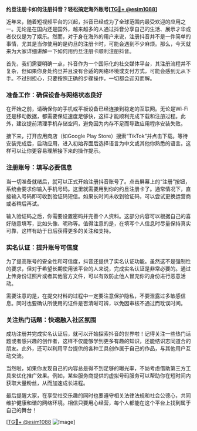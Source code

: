 **约旦注册卡如何注册抖音？轻松搞定海外账号[[TG💪+ @esim1088](https://t.me/s/esim1088)]**

近年来，随着短视频平台的兴起，抖音已经成为了全球范围内最受欢迎的应用之一。无论是在国内还是国外，越来越多的人通过抖音分享自己的生活、展示才华或者仅仅是为了娱乐。然而，对于身在海外的用户来说，注册抖音并不是一件简单的事情，尤其是当你使用的是约旦的注册卡时，可能会遇到不少麻烦。那么，今天就来为大家详细讲解一下如何用约旦注册卡顺利注册抖音。

首先，我们需要明确一点，抖音作为一个国际化的社交媒体平台，其注册流程并不复杂，但如果你身处约旦并且没有合适的网络环境或支付方式，可能会感到无从下手。不过别担心，只要按照正确的步骤操作，一切都会迎刃而解。

### 准备工作：确保设备与网络状态良好

在开始之前，请确保你的手机或平板设备已经连接到稳定的互联网。无论是Wi-Fi还是移动数据，都需要保证速度足够快，这样才能顺利完成下载和注册过程。此外，建议提前清理手机存储空间，避免因为内存不足而导致应用程序安装失败。

接下来，打开应用商店（如Google Play Store）搜索“TikTok”并点击下载。等待安装完成后，启动应用，进入初始界面后选择语言为中文或其他你熟悉的语言。这样可以让你更容易理解接下来的操作提示。

### 注册账号：填写必要信息

当一切准备就绪后，就可以正式开始注册抖音账号了。点击屏幕上的“注册”按钮，系统会要求你输入手机号码。这里就需要用到你的约旦注册卡了。通常情况下，直接输入号码即可收到验证码短信。如果长时间未收到验证码，可以尝试更换运营商或者稍后再试。

输入验证码之后，你需要设置密码并完善个人资料。这部分内容可以根据自己的喜好随意填写，比如头像、昵称等。值得注意的是，在填写个人信息时尽量保持真实可靠，这样有助于日后获得更多的关注和支持。

### 实名认证：提升账号可信度

为了提高账号的安全性和可信度，抖音还提供了实名认证功能。虽然这不是强制性的要求，但对于希望长期使用该平台的人来说，完成实名认证是非常必要的。通过上传身份证照片或者其他官方文件，可以有效防止他人冒充你的身份进行恶意活动。

需要注意的是，在提交材料的过程中一定要注意保护隐私，不要泄露过多敏感信息。同时也要确认所使用的证件是否清晰可辨，以免因审核不通过而耽误时间。

### 关注热门话题：快速融入社区氛围

成功注册并完成实名认证后，就可以开始探索抖音的世界啦！记得关注一些热门话题或者感兴趣的创作者，这样不仅能够学到更多有趣的知识，还能结识志同道合的朋友。此外，还可以利用平台提供的各种工具创作属于自己的作品，与其他用户互动交流。

当然啦，如果你发现自己的内容总是得不到足够的曝光率，不妨考虑借助第三方工具来优化推广效果。例如，某些服务商提供的虚拟号码服务可以帮助你在短时间内获取大量粉丝，从而加速成长进程。

最后提醒大家，在享受社交乐趣的同时也要遵守相关法律法规和社会公德心，共同维护健康和谐的网络环境。相信只要用心经营，每个人都能在这个平台上找到属于自己的舞台！

[[TG💪+ @esim1088](https://t.me/s/esim1088) ![Image](https://i.postimg.cc/4NQfJmqS/Snipaste-2025-05-13-00-14-12.png)]